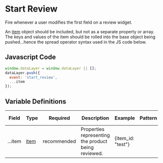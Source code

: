 # Start Review

Fire whenever a user modifies the first field on a review widget. 

An [item](/schemas/item) object should be included, but not as a separate property or array. The keys and values of the item should be rolled into the base object being pushed...hence the spread operator syntax used in the JS code below.

## Javascript Code

```js
window.dataLayer = window.dataLayer || [];
dataLayer.push({
  event: 'start_review',
  ...item
});
```

## Variable Definitions

|Field|Type|Required|Description|Example|Pattern|Min Length|Max Length|Minimum|Maximum|Multiple Of|
| --- | --- | --- | --- | --- | --- | --- | --- | --- | --- | --- |
|...item|[item](/schemas/item)|recommended|Properties representing the product being reviewed.|{item_id: "test"}
